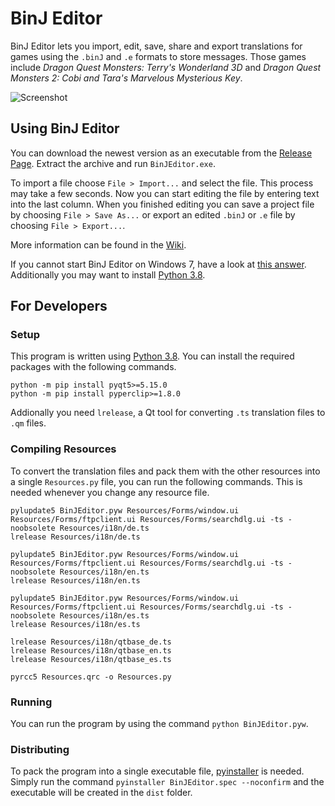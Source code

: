 # BinJ Editor
BinJ Editor lets you import, edit, save, share and export translations for games using the `.binJ` and `.e` formats to store messages. Those games include _Dragon Quest Monsters: Terry's Wonderland 3D_ and _Dragon Quest Monsters 2: Cobi and Tara's Marvelous Mysterious Key_.

![Screenshot](https://user-images.githubusercontent.com/44297391/91449697-b562e480-e87b-11ea-983f-1c6407ecef3a.png)


## Using BinJ Editor
You can download the newest version as an executable from the [Release Page](https://github.com/Ich73/BinJEditor/releases/latest). Extract the archive and run `BinJEditor.exe`.  
  
To import a file choose `File > Import...` and select the file. This process may take a few seconds. Now you can start editing the file by entering text into the last column. When you finished editing you can save a project file by choosing `File > Save As...` or export an edited `.binJ` or `.e` file by choosing `File > Export...`.
  
More information can be found in the [Wiki](https://github.com/Ich73/BinJEditor/wiki).

If you cannot start BinJ Editor on Windows 7, have a look at [this answer](https://github.com/pyinstaller/pyinstaller/issues/4706#issuecomment-633586051). Additionally you may want to install [Python 3.8](https://www.python.org/downloads/release/python-383/).


## For Developers
### Setup
This program is written using [Python 3.8](https://www.python.org/downloads/release/python-383/). You can install the required packages with the following commands.
```
python -m pip install pyqt5>=5.15.0
python -m pip install pyperclip>=1.8.0
```
Addionally you need `lrelease`, a Qt tool for converting `.ts` translation files to `.qm` files.  

### Compiling Resources
To convert the translation files and pack them with the other resources into a single `Resources.py` file, you can run the following commands. This is needed whenever you change any resource file.
```
pylupdate5 BinJEditor.pyw Resources/Forms/window.ui Resources/Forms/ftpclient.ui Resources/Forms/searchdlg.ui -ts -noobsolete Resources/i18n/de.ts
lrelease Resources/i18n/de.ts

pylupdate5 BinJEditor.pyw Resources/Forms/window.ui Resources/Forms/ftpclient.ui Resources/Forms/searchdlg.ui -ts -noobsolete Resources/i18n/en.ts
lrelease Resources/i18n/en.ts

pylupdate5 BinJEditor.pyw Resources/Forms/window.ui Resources/Forms/ftpclient.ui Resources/Forms/searchdlg.ui -ts -noobsolete Resources/i18n/es.ts
lrelease Resources/i18n/es.ts

lrelease Resources/i18n/qtbase_de.ts
lrelease Resources/i18n/qtbase_en.ts
lrelease Resources/i18n/qtbase_es.ts

pyrcc5 Resources.qrc -o Resources.py
```

### Running
You can run the program by using the command `python BinJEditor.pyw`.

### Distributing
To pack the program into a single executable file, [pyinstaller](http://www.pyinstaller.org/) is needed. Simply run the command `pyinstaller BinJEditor.spec --noconfirm` and the executable will be created in the `dist` folder.
